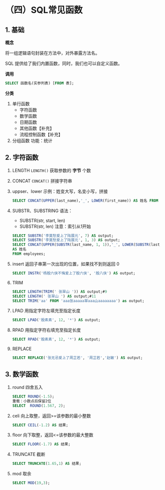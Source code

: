 # （四）SQL常见函数

## 1. 基础

**概念**

将一组逻辑语句封装在方法中，对外暴露方法名。

SQL 提供给了我们内置函数，同时，我们也可以自定义函数。

**调用**
```sql
SELECT 函数名(实参列表) [FROM 表];
```

**分类**
1. 单行函数
    - 字符函数
    - 数学函数
    - 日期函数
    - 其他函数【补充】
    - 流程控制函数【补充】
2. 分组函数
    功能：统计

## 2. 字符函数

1. LENGTH
   `LENGTH()` 获取参数的 **字节** 个数
2. CONCAT
    `CONCAT()` 拼接字符串
3. uppser、lower
    示例：姓变大写，名变小写，拼接
    ```sql
    SELECT CONCAT(UPPER(last_name),'_', LOWER(first_name)) AS 姓名 FROM employees;
    ```
4. SUBSTR、SUBSTRING
    语法：
    - SUBSTR(str, start, len)
    - SUBSTR(str, len)
    注意：索引从1开始

    ```sql
    SELECT SUBSTR('李莫愁爱上了陆展元', 7) AS output;
    SELECT SUBSTR('李莫愁爱上了陆展元', 1, 3) AS output;
    SELECT CONCAT(UPPER(SUBSTR(last_name, 1, 1)),'_', LOWER(SUBSTR(last_name, 2))) 
    AS 姓名 
    FROM employees;
    ```

5. insert
    返回子串第一次出现的位置，如果找不到则返回 0
    ```sql
    SELECT INSTR('杨殷六侠不悔爱上了殷六侠', '殷八侠') AS output;
    ```

6. TRIM
    ```sql
    SELECT LENGTH(TRIM(' 张翠山 ')) AS output;#9
    SELECT LENGTH(' 张翠山 ') AS output;#11
    SELECT TRIM('aa' FROM 'aaa张aaaaa翠aaa山aaaaaaaa') as output;
    ```

7. LPAD
    用指定字符左填充至指定长度
    ```sql
    SELECT LPAD('殷素素', 12, '*') AS output;
    ```
8. RPAD
    用指定字符右填充至指定长度
    ```sql
    SELECT RPAD('殷素素', 12, '*') AS output;
    ```
9. REPLACE
    ```sql
    SELECT REPLACE('张无忌爱上了周芷若', '周芷若','赵敏') AS output;
    ```

## 3. 数学函数

1. round 四舍五入

    ```sql
    SELECT ROUND(-1.5);
    重载：小数点后保留2位
    SELECT	ROUND(1.567, 2);
    ```

2. celi 向上取整，返回>=该参数的最小整数

    ```sql
    SELECT CEIL(-1.2) AS 结果;
    ```

3. floor 向下取整，返回<=该参数的最大整数

    ```sql
    SELECT FLOOR(-1.7) AS 结果;
    ```

4. TRUNCATE 截断

    ```sql
    SELECT TRUNCATE(1.65,1) AS 结果;
    ```
5. mod 取余

    ```sql
    SELECT MOD(19,3);
    ```